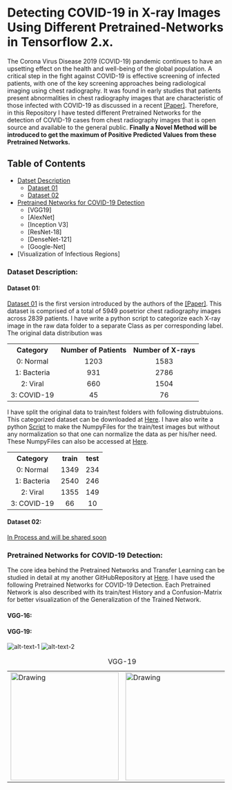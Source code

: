 # Detecting COVID-19 in X-ray Images Using Different Pretrained-Networks in Tensorflow 2.x.
The Corona Virus Disease 2019 (COVID-19) pandemic continues to have an upsetting effect on the health and well-being of the global population. A critical step in the fight against COVID-19 is effective screening of infected patients, with one of the key screening approaches being radiological imaging using chest radiography. It was found in early studies that patients present abnormalities in chest radiography images that are characteristic of those infected with COVID-19 as discussed in a recent [[Paper]](https://arxiv.org/abs/2003.09871). Therefore, in this Repository I have tested different Pretrained Networks for the detection of COVID-19 cases from chest radiography images that is open source and available to the general public. **Finally a Novel Method will be introduced to get the maximum of Positive Predicted Values from these Pretrained Networks.**

## Table of Contents
  + [Datset Description](#dataset-description)
    + [Dataset 01](#dataset-01)
    + [Dataset 02](#dataset-02)
  + [Pretrained Networks for COVID-19 Detection](#pretrained-networks-for-covid-19-detection)
    + [VGG19]
    + [AlexNet]
    + [Inception V3]
    + [ResNet-18]
    + [DenseNet-121]
    + [Google-Net]
  + [Visualization of Infectious Regions]
  
### Dataset Description:
#### Dataset 01:
[Dataset 01](https://drive.google.com/drive/folders/1wHtxo0O0uZMZ-A71pK1PVRnC3hOvIF14?usp=sharing) is the first version introduced by the authors of the [[Paper]](https://arxiv.org/abs/2003.09871). This dataset is comprised of a total of 5949 posetrior chest radiography images across 2839 patients. I have write a python script to categorize each X-ray image in the raw data folder to a separate Class as per corresponding label. The original data distribution was
<table>
  <tr>
    <th style="text-align:center"> Category </th>
    <th style="text-align:center"> Number of Patients </th>
    <th style="text-align:center"> Number of X-rays </th>
  </tr>
  <tr>
    <td style="text-align:center"> 0: Normal </td>
    <td style="text-align:center"> 1203 </td>
    <td style="text-align:center"> 1583  </td>
  </tr>
  <tr>
    <td style="text-align:center"> 1: Bacteria </td>
    <td style="text-align:center"> 931 </td>
    <td style="text-align:center"> 2786 </td>
  </tr>
  <tr>
    <td style="text-align:center"> 2: Viral </td>
    <td style="text-align:center"> 660 </td>
    <td style="text-align:center"> 1504 </td>
  </tr>
  <tr>
    <td style="text-align:center"> 3: COVID-19 </td>
    <td style="text-align:center"> 45 </td>
    <td style="text-align:center"> 76 </td>
  </tr>
</table>
  

I have split the original data to train/test folders with following distrubtuions. This categorized dataset can be downloaded at [Here](https://drive.google.com/drive/folders/1wHtxo0O0uZMZ-A71pK1PVRnC3hOvIF14?usp=sharing). I have also write a python [Script](https://github.com/zeeshannisar/COVID-19/blob/master/datasets/Read%20Dataset%20and%20Make%20Numpy%20Files.ipynb) to make the NumpyFiles for the train/test images but without any normalization so that one can normalize the data as per his/her need. These NumpyFiles can also be accessed at [Here](https://drive.google.com/drive/folders/1zpwOSHDtdSuGFHB9MosBK6EdyPfQp2Hv?usp=sharing).

<table align="center">
  <tr>
    <th style="text-align:center"> Category </th>
    <th style="text-align:center"> train </th>
    <th style="text-align:center"> test </th>
  </tr>
  <tr>
    <td style="text-align:center"> 0: Normal </td>
    <td style="text-align:center"> 1349 </td>
    <td style="text-align:center"> 234 </td>
  </tr>
  <tr>
    <td style="text-align:center"> 1: Bacteria </td>
    <td style="text-align:center"> 2540 </td>
    <td style="text-align:center"> 246 </td>
  </tr>
  <tr>
    <td style="text-align:center"> 2: Viral </td>
    <td style="text-align:center"> 1355 </td>
    <td style="text-align:center"> 149 </td>
  </tr>
  <tr>
    <td style="text-align:center"> 3: COVID-19 </td>
    <td style="text-align:center"> 66 </td>
    <td style="text-align:center"> 10 </td>
  </tr>
</table>



#### Dataset 02: 
[In Process and will be shared soon]()


### Pretrained Networks for COVID-19 Detection:
The core idea behind the Pretrained Networks and Transfer Learning can be studied in detail at my another GitHubRepository at [Here](https://github.com/zeeshannisar/Transfer-Learning-and-Fine-Tuning-with-Pre-Trained-Networks). I have used the following Pretrained Networks for COVID-19 Detection. Each Pretrained Network is also described with its train/test History and a Confusion-Matrix for better visualization of the Generalization of the Trained Network.

#### VGG-16:

#### VGG-19:
![alt-text-1](https://github.com/zeeshannisar/COVID-19/blob/master/Train-Test%20History/Accuracy/VGG19-Accuracy-Graph.png "Accuracy") ![alt-text-2](https://github.com/zeeshannisar/COVID-19/blob/master/Train-Test%20History/Loss/VGG19-loss-Graph.png "Loss")

<table align="center">
  <tr>
    <td> 
      <img src="https://github.com/zeeshannisar/COVID-19/blob/master/Train-Test%20History/Accuracy/VGG19-Accuracy-Graph.png"
           alt="Drawing" style="width: 250px;"/>
    </td>
    <td> 
      <img src="https://github.com/zeeshannisar/COVID-19/blob/master/Train-Test%20History/Loss/VGG19-loss-Graph.png" alt="Drawing"
           style="width: 250px;"/>
    </td>
  </tr>
  <caption>VGG-19</caption>
  
</table>



